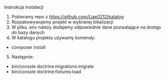 Instrukcja instalacji
1. Pobieramy repo z https://github.com/Liae0212/katalog
2. Rozpakowywujemy projekt w wybranej lokalizacji
3. W pliku .env należy dodajemy odpowiednie dane pozwalające na dostęp do bazy danych
4. W katalogu projektu używamy komendy:
- composer install
5. Następnie:
- bin/console doctrine:migrations:migrate
- bin/console doctrine:fixtures:load
